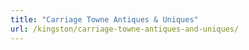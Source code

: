 ```yaml
---
title: "Carriage Towne Antiques & Uniques"
url: /kingston/carriage-towne-antiques-and-uniques/
---
```

